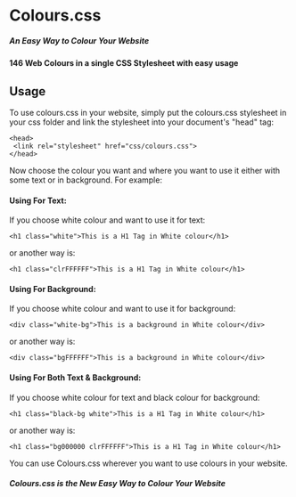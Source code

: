 <h1>Colours.css</h1>
<h5><em>An Easy Way to Colour Your Website</em></h5>

<strong>146 Web Colours in a single CSS Stylesheet with easy usage</strong>

<h2>Usage</h2>

To use colours.css in your website, simply put the colours.css stylesheet in your css folder and link the stylesheet into your document's "head" tag:

    <head>
     <link rel="stylesheet" href="css/colours.css">
    </head>

Now choose the colour you want and where you want to use it either with some text or in background. 
For example:

<h4>Using For Text:</h4>
If you choose white colour and want to use it for text:

    <h1 class="white">This is a H1 Tag in White colour</h1>
    
or another way is:

    <h1 class="clrFFFFFF">This is a H1 Tag in White colour</h1>

<h4>Using For Background:</h4>
If you choose white colour and want to use it for background:

    <div class="white-bg">This is a background in White colour</div>
    
or another way is:

    <div class="bgFFFFFF">This is a background in White colour</div>
    
<h4>Using For Both Text & Background:</h4>
If you choose white colour for text and black colour for background:

    <h1 class="black-bg white">This is a H1 Tag in White colour</h1>
    
or another way is:

    <h1 class="bg000000 clrFFFFFF">This is a H1 Tag in White colour</h1>


You can use Colours.css wherever you want to use colours in your website.
<h5>Colours.css is the New Easy Way to Colour Your Website</h5>
